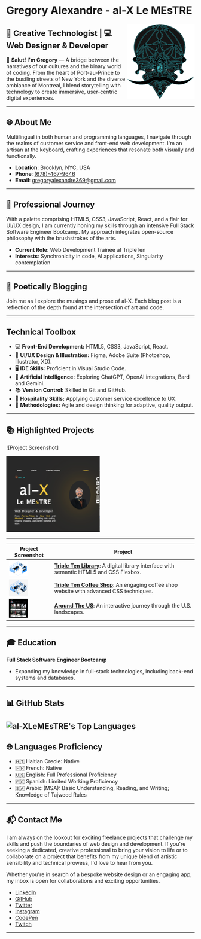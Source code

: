 # Gregory Alexandre - al-X Le MEsTRE

<img src="images/Footer/Gregory&apos;s porfolio copy.png" alt="Gregory's Logo" width="180" height="200" align="right">

## 🚀 Creative Technologist | 💻 Web Designer & Developer

👋 **Salut! I'm Gregory** — A bridge between the narratives of our cultures and the binary world of coding. From the heart of Port-au-Prince to the bustling streets of New York and the diverse ambiance of Montreal, I blend storytelling with technology to create immersive, user-centric digital experiences.

---

## 🌐 About Me

Multilingual in both human and programming languages, I navigate through the realms of customer service and front-end web development. I'm an artisan at the keyboard, crafting experiences that resonate both visually and functionally.

- **Location**: Brooklyn, NYC, USA
- **Phone**: [(678)-467-9646](tel:+16784679646)
- **Email**: [gregoryalexandre369@gmail.com](mailto:gregoryalexandre369@gmail.com)

---

## 💼 Professional Journey

With a palette comprising HTML5, CSS3, JavaScript, React, and a flair for UI/UX design, I am currently honing my skills through an intensive Full Stack Software Engineer Bootcamp. My approach integrates open-source philosophy with the brushstrokes of the arts.

- **Current Role**: Web Development Trainee at TripleTen
- **Interests**: Synchronicity in code, AI applications, Singularity contemplation

---

## 🎨 Poetically Blogging

Join me as I explore the musings and prose of al-X. Each blog post is a reflection of the depth found at the intersection of art and code.

---

## Technical Toolbox

- 💻 **Front-End Development:** HTML5, CSS3, JavaScript, React.
- 🧰 **UI/UX Design & Illustration:** Figma, Adobe Suite (Photoshop, Illustrator, XD).
- 🖥️ **IDE Skills:** Proficient in Visual Studio Code.
- 🤖 **Artificial Intelligence:** Exploring ChatGPT, OpenAI integrations, Bard and Gemini.
- 📚 **Version Control:** Skilled in Git and GitHub.
- 🌟 **Hospitality Skills:** Applying customer service excellence to UX.
- 🔄 **Methodologies:** Agile and design thinking for adaptive, quality output.

---

## 📚 Highlighted Projects

![Project Screenshot]

<p align="left">
  <img src="/images/projects/al-x | Le MEsTRE.png" alt="Project Screenshot" width="250">
</p>

---

| Project Screenshot                                                                                      | Project                                                                                                                                  |
| ------------------------------------------------------------------------------------------------------- | ---------------------------------------------------------------------------------------------------------------------------------------- |
| <img src="./images/projects/inside_the_library.png" alt="Triple Ten Library Screenshot" width="50">     | **[Triple Ten Library](https://al-xlemestre.github.io/Library/)**: A digital library interface with semantic HTML5 and CSS Flexbox.      |
| <img src="./images/projects/inside_coffee_shop.png" alt="Triple Ten Coffee Shop Screenshot" width="50"> | **[Triple Ten Coffee Shop](https://al-xlemestre.github.io/Coffee_Shop/)**: An engaging coffee shop website with advanced CSS techniques. |
| <img src="./images/projects/Around The US.png" alt="Around The US Screenshot" width="50">               | **[Around The US](https://al-xlemestre.github.io/Arround-The-US/)**: An interactive journey through the U.S. landscapes.                 |

---

## 🎓 Education

**Full Stack Software Engineer Bootcamp**

- Expanding my knowledge in full-stack technologies, including back-end systems and databases.

---

## 📊 GitHub Stats

## ![al-XLeMEsTRE's Top Languages](https://github-readme-stats.vercel.app/api/top-langs/?username=al-XLeMEsTRE&theme=vue-dark&show_icons=true&hide_border=true&layout=compact)

## 🌐 Languages Proficiency

- 🇭🇹 Haitian Creole: Native
- 🇫🇷 French: Native
- 🇺🇸 English: Full Professional Proficiency
- 🇪🇸 Spanish: Limited Working Proficiency
- 🇸🇦 Arabic (MSA): Basic Understanding, Reading, and Writing; Knowledge of Tajweed Rules

---

## 📬 Contact Me

I am always on the lookout for exciting freelance projects that challenge my skills and push the boundaries of web design and development. If you're seeking a dedicated, creative professional to bring your vision to life or to collaborate on a project that benefits from my unique blend of artistic sensibility and technical prowess, I'd love to hear from you.

Whether you're in search of a bespoke website design or an engaging app, my inbox is open for collaborations and exciting opportunities.

- [LinkedIn](https://www.linkedin.com/in/gregoryalexandre369/)
- [GitHub](https://github.com/al-XLeMEsTRE)
- [Twitter](https://twitter.com/al_XLeMEsTRE)
- [Instagram](https://instagram.com/al_x_lemestre)
- [CodePen](https://codepen.io/al-XLeMEsTRE)
- [Twitch](https://www.twitch.tv/gregoryalexandre369)

---
